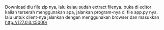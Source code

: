 Download dlu file zip nya, lalu kalau sudah extract filenya. buka di editor kalian terserah menggunakan apa, jalankan program-nya di file app.py nya. lalu untuk client-nya jalankan dengan menggunakan browser dan masukkan http://127.0.0.1:5000/
